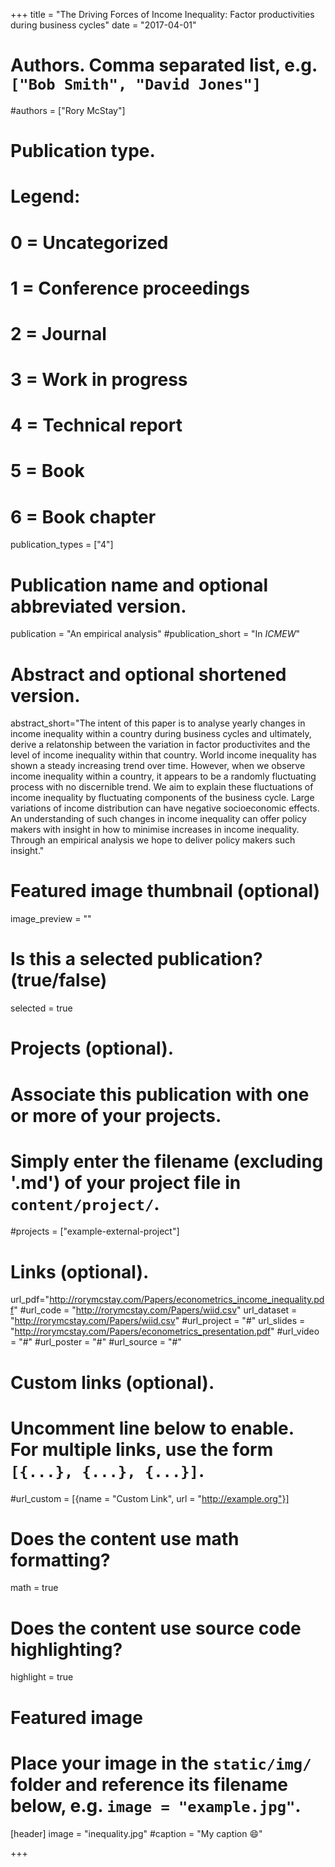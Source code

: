 +++
title = "The Driving Forces of Income Inequality: Factor productivities during business cycles"
date = "2017-04-01"

# Authors. Comma separated list, e.g. `["Bob Smith", "David Jones"]`
#authors = ["Rory McStay"]

# Publication type.
# Legend:
# 0 = Uncategorized
# 1 = Conference proceedings
# 2 = Journal
# 3 = Work in progress
# 4 = Technical report
# 5 = Book
# 6 = Book chapter
publication_types = ["4"]

# Publication name and optional abbreviated version.
publication = "An empirical analysis"
#publication_short = "In *ICMEW*"

# Abstract and optional shortened version.

abstract_short="The intent of this paper is to analyse yearly changes in income inequality within a country during business cycles and ultimately, derive a relatonship between the variation in factor productivites and the level of income inequality within that country. World income inequality has shown a steady increasing trend over time. However, when we observe income inequality within a country, it appears to be a randomly fluctuating process with no discernible trend. We aim to explain these fluctuations of income inequality by fluctuating components of the business cycle. Large variations of income distribution can have negative socioeconomic effects. An understanding of such changes in income inequality can offer policy makers with insight in how to minimise increases in income inequality. Through an empirical analysis we hope to deliver policy makers such insight."
# Featured image thumbnail (optional)
image_preview = ""

# Is this a selected publication? (true/false)
selected = true

# Projects (optional).
#   Associate this publication with one or more of your projects.
#   Simply enter the filename (excluding '.md') of your project file in `content/project/`.
#projects = ["example-external-project"]

# Links (optional).
url_pdf="http://rorymcstay.com/Papers/econometrics_income_inequality.pdf"
#url_code = "http://rorymcstay.com/Papers/wiid.csv"
url_dataset = "http://rorymcstay.com/Papers/wiid.csv"
#url_project = "#"
url_slides = "http://rorymcstay.com/Papers/econometrics_presentation.pdf"
#url_video = "#"
#url_poster = "#"
#url_source = "#"

# Custom links (optional).
#   Uncomment line below to enable. For multiple links, use the form `[{...}, {...}, {...}]`.
#url_custom = [{name = "Custom Link", url = "http://example.org"}]

# Does the content use math formatting?
math = true

# Does the content use source code highlighting?
highlight = true

# Featured image
# Place your image in the `static/img/` folder and reference its filename below, e.g. `image = "example.jpg"`.
[header]
image = "inequality.jpg"
#caption = "My caption :smile:"

+++




